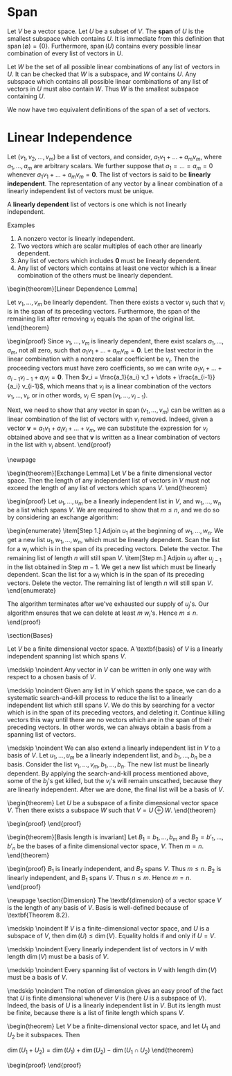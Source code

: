 # Span

Let $V$ be a vector space. Let $U$ be a subset of $V$. The **span** of $U$ is the smallest subspace which contains $U$. It is immediate from this definition that $\operatorname{span}(\emptyset) = \{0\}$. Furthermore, $\operatorname{span}(U)$ contains every possible linear combination of every list of vectors in $U$.

Let $W$ be the set of all possible linear combinations of any list of vectors in $U$. It can be checked that $W$ is a subspace, and $W$ contains $U$. Any subspace which contains all possible linear combinations of any list of vectors in $U$ must also contain $W$. Thus $W$ is the smallest subspace containing $U$.

We now have two equivalent definitions of the span of a set of vectors.

# Linear Independence

Let $(v_1, v_2, \dots, v_m)$ be a list of vectors, and consider, $a_1 v_1 + \dots + a_m v_m$, where $a_1, \dots, a_m$ are arbitrary scalars. We further suppose that $a_1 = \dots = a_m = 0$ whenever $a_1 v_1 + \dots + a_m v_m = \mathbf{0}$. The list of vectors is said to be **linearly independent**. The representation of any vector by a linear combination of a linearly independent list of vectors must be unique.


A **linearly dependent** list of vectors is one which is not linearly independent. 

Examples

1. A nonzero vector is linearly independent.
2. Two vectors which are scalar multiples of each other are linearly dependent.
3. Any list of vectors which includes $\mathbf{0}$ must be linearly dependent.
4. Any list of vectors which contains at least one vector which is a linear combination of the others must be linearly dependent.


\begin{theorem}[Linear Dependence Lemma]

Let $v_1, \dots, v_m$ be linearly dependent. Then there exists a vector $v_i$ such that $v_i$ is in the span of its preceding vectors. Furthermore, the span of the remaining list after removing $v_i$ equals the span of the original list.
\end{theorem}

\begin{proof}
Since $v_1, \dots, v_m$ is linearly dependent, there exist scalars $a_1, \dots, a_m$, not all zero, such that $a_1 v_1 + \dots + a_m v_m = \mathbf{0}$. Let the last vector in the linear combination with a nonzero scalar coefficient be $v_i$. Then the proceeding vectors must have zero coefficients, so we can write $a_1 v_i + \dots + a_{i-1} v_{i-1} + a_i v_i = \mathbf{0}$. Then $v_i = \frac{a_1}{a_i} v_1 + \dots + \frac{a_{i-1}}{a_i} v_{i-1}$, which means that $v_i$ is a linear combination of the vectors $v_1, \dots, v_i$, or in other words, $v_i \in \operatorname{span}(v_1, \dots, v_{i-1})$.

Next, we need to show that any vector in $\operatorname{span}(v_1, \dots, v_m)$ can be written as a linear combination of the list of vectors with $v_i$ removed. Indeed, given a vector $\mathbf{v} = a_1 v_1 + a_i v_i + \dots + v_m$, we can substitute the expression for $v_i$ obtained above and see that $\mathbf{v}$ is written as a linear combination of vectors in the list with $v_i$ absent. 
\end{proof}

\newpage

\begin{theorem}[Exchange Lemma]
Let $V$ be a finite dimensional vector space. Then the length of any independent list of vectors in $V$ must not exceed the length of any list of vectors which spans $V$.
\end{theorem}

\begin{proof}
Let $u_1, \dots, u_m$ be a linearly independent list in $V$, and $w_1, \dots, w_n$ be a list which spans $V$. We are required to show that $m \leq n$, and we do so by considering an exchange algorithm:

\begin{enumerate}
\item[Step 1.] Adjoin $u_1$ at the beginning of $w_1, \dots, w_n$. We get a new list $u_1, w_1, \dots, w_n$, which must be linearly dependent. Scan the list for a $w_i$ which is in the span of its preceding vectors. Delete the vector. The remaining list of length $n$ will still span $V$.
\item[Step m.] Adjoin $u_j$ after $u_{j-1}$ in the list obtained in Step $m-1$. We get a new list which must be linearly dependent. Scan the list for a $w_i$ which is in the span of its preceding vectors. Delete the vector. The remaining list of length $n$ will still span $V$.
\end{enumerate}

The algorithm terminates after we've exhausted our supply of $u_j$'s. Our algorithm ensures that we can delete at least $m$ $w_i$'s. Hence $m \leq n$.
\end{proof}

\section{Bases}

Let $V$ be a finite dimensional vector space. A \textbf{basis} of $V$  is a linearly independent spanning list which spans $V$.

\medskip
\noindent
Any vector in $V$ can be written in only one way with respect to a chosen basis of $V$.

\medskip
\noindent
Given any list in $V$ which spans the space, we can do a systematic search-and-kill process to reduce the list to a linearly independent list which still spans $V$. We do this by searching for a vector which is in the span of its preceding vectors, and deleting it. Continue killing vectors this way until there are no vectors which are in the span of their preceding vectors. In other words, we can always obtain a basis from a spanning list of vectors.

\medskip
\noindent
We can also extend a linearly independent list in $V$ to a basis of $V$. Let $u_1, \dots, u_m$ be a linearly independent list, and $b_1, \dots, b_n$ be a basis. Consider the list $v_1, \dots, v_m, b_1, \dots, b_n$. The new list must be linearly dependent. By applying the search-and-kill process mentioned above, some of the $b_j$'s get killed, but the $v_i$'s will remain unscathed, because they are linearly independent. After we are done, the final list will be a basis of $V$.

\begin{theorem}
Let $U$ be a subspace of a finite dimensional vector space $V$. Then there exists a subspace $W$ such that $V = U \oplus W$.
\end{theorem}

\begin{proof}
\end{proof}

\begin{theorem}[Basis length is invariant]
Let $B_1 = b_1, \dots, b_m$ and $B_2 = b'_1, \dots, b'_n$ be the bases of a finite dimensional vector space, $V$. Then $m=n$.
\end{theorem}

\begin{proof}
$B_1$ is linearly independent, and $B_2$ spans $V$. Thus $m \leq n$. $B_2$ is linearly independent, and $B_1$ spans $V$. Thus $n \leq m$. Hence $m=n$.
\end{proof}

\newpage
\section{Dimension}
The \textbf{dimension} of a vector space $V$ is the length of any basis of $V$. Basis is well-defined because of \textbf{Theorem 8.2}.

\medskip
\noindent
If $V$ is a finite-dimensional vector space, and $U$ is a subspace of $V$, then $\operatorname{dim}(U) \leq \operatorname{dim}(V)$. Equality holds if and only if $U=V$.

\medskip
\noindent
Every linearly independent list of vectors in $V$ with length $\operatorname{dim}(V)$ must be a basis of $V$.

\medskip
\noindent
Every spanning list of vectors in $V$ with length $\operatorname{dim}(V)$ must be a basis of $V$.


\medskip
\noindent
The notion of dimension gives an easy proof of the fact that $U$ is finite dimensional whenever $V$ is (here $U$ is a subspace of $V$). Indeed, the basis of $U$ is a linearly independent list in $V$. But its length must be finite, because there is a list of finite length which spans $V$.

\begin{theorem}
Let $V$ be a finite-dimensional vector space, and let $U_1$ and $U_2$ be it subspaces. Then 

$\operatorname{dim}(U_1 + U_2) = \operatorname{dim}(U_1) + \operatorname{dim}(U_2) - \operatorname{dim}(U_1 \cap U_2)$
\end{theorem}

\begin{proof}
\end{proof}


